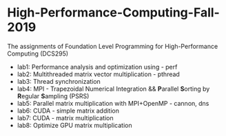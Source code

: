 # High-Performance-Computing-Fall-2019
The assignments of Foundation Level Programming for High-Performance Computing (DCS295)

- lab1: Performance analysis and optimization using - perf
- lab2: Multithreaded matrix vector multiplication - pthread
- lab3: Thread synchronization
- lab4: MPI - Trapezoidal Numerical Integration && **P**arallel **S**orting by **R**egular **S**ampling (PSRS)
- lab5: Parallel matrix multiplication with MPI+OpenMP - cannon, dns
- lab6: CUDA - simple matrix addition
- lab7: CUDA - matrix multiplication
- lab8: Optimize GPU matrix multiplication
